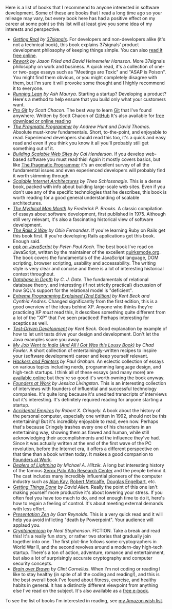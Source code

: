 Here is a list of books that I recommend to anyone interested in software
development. Some of these are books that I read a long time ago so your
mileage may vary, but every book here has had a positive effect on my career at
some point so this list will at least give you some idea of my interests and
perspective.

  * _[Getting Real](http://www.amazon.com/gp/product/0578012812/ref=as_li_ss_tl?ie=UTF8&tag=pauldowmancom-20&linkCode=as2&camp=217145&creative=399369&creativeASIN=0578012812) by [37signals](http://37signals.com/)_. For developers and non-developers alike (it's not a technical book), this book explains 37signals' product development philosophy of keeping things simple. You can also [read it free online](http://gettingreal.37signals.com/).
  * _[Rework](http://www.amazon.com/gp/product/0307463745/ref=as_li_ss_tl?ie=UTF8&tag=pauldowmancom-20&linkCode=as2&camp=217145&creative=399369&creativeASIN=0307463745) by Jason Fried and David Heinemeier Hansson_. More 37signals philosophy on work and business. A quick read, it's a collection of one- or two-page essays such as "Meetings are Toxic" and "ASAP is Poison". You might find them obvious, or you might completely disagree with them, but I'm sure it will provoke some thought and I highly recommend it to everyone.
  * _[Running Lean](http://www.runningleanhq.com/) by Ash Maurya_. Starting a startup? Developing a product? Here's a method to help ensure that you build only what your customers want.
  * _[Pro Git](http://www.amazon.com/gp/product/1430218339/ref=as_li_ss_tl?ie=UTF8&tag=pauldowmancom-20&linkCode=as2&camp=217145&creative=399369&creativeASIN=1430218339) by Scott Chacon_. The best way to learn [Git](http://git-scm.com/) that I've found anywhere. Written by Scott Chacon of [GitHub](http://github.com/) It's also available for [free download or online reading](http://progit.org/book/)
  * _[The Pragmatic Programmer](http://www.amazon.com/gp/product/020161622X/ref=as_li_ss_tl?ie=UTF8&tag=pauldowmancom-20&linkCode=as2&camp=217145&creative=399369&creativeASIN=020161622X) by Andrew Hunt and David Thomas._ Absolute must-know fundamentals. Short, to-the-point, and enjoyable to read. Experienced developers should read this too, it's a quick and easy read and even if you think you know it all you'll probably still get something out of it.
  * _[Building Scalable Web Sites](http://pauldowman.com/2006/11/12/building-scalable-web-sites-book/) by Cal Henderson._ If you develop web-based software you must read this! Again it mostly covers basics, but like [The Pragmatic Programmer](http://www.amazon.com/gp/product/020161622X/ref=as_li_ss_tl?ie=UTF8&tag=pauldowmancom-20&linkCode=as2&camp=217145&creative=399369&creativeASIN=020161622X) it's an excellent survey of all the fundamental issues and even experienced developers will probably find it worth skimming through.
  * _[Scalable Internet Architectures](http://www.amazon.com/gp/product/067232699X/ref=as_li_ss_tl?ie=UTF8&tag=pauldowmancom-20&linkCode=as2&camp=217145&creative=399369&creativeASIN=067232699X) by Theo Schlossnagle_. This is a dense book, packed with info about building large-scale web sites. Even if you don't use any of the specific technologies that he describes, this book is worth reading for a good general understanding of scalable architectures.
  * _[The Mythical Man Month](http://www.amazon.com/gp/product/0201835959/ref=as_li_ss_tl?ie=UTF8&tag=pauldowmancom-20&linkCode=as2&camp=217145&creative=399369&creativeASIN=0201835959) by Frederick P. Brooks._ A classic compilation of essays about software development, first published in 1975. Although still very relevant, it's also a fascinating historical view of software development.
  * _[The Rails 3 Way](http://www.amazon.com/gp/product/0321601661/ref=as_li_ss_tl?ie=UTF8&tag=pauldowmancom-20&linkCode=as2&camp=217145&creative=399369&creativeASIN=0321601661) by Obie Fernandez_. If you're learning Ruby on Rails get this book first. If you're developing Rails applications get this book. Enough said.
  * _[ppk on JavaScript](http://www.amazon.com/gp/product/0321423305/ref=as_li_ss_tl?ie=UTF8&tag=pauldowmancom-20&linkCode=as2&camp=217145&creative=399369&creativeASIN=0321423305) by Peter-Paul Koch_. The best book I've read on JavaScript, written by the maintainer of the excellent [quirksmode.org](http://www.quirksmode.org/). The book covers the fundamentals of the JavaScript language, DOM scripting, browser scripting, usability and accessability. The writing style is very clear and concise and there is a lot of interesting historical context throughout.
  * _[Database in Depth](http://www.amazon.com/gp/product/0596100124/ref=as_li_ss_tl?ie=UTF8&tag=pauldowmancom-20&linkCode=as2&camp=217145&creative=399369&creativeASIN=0596100124) by C. J. Date._ The fundamentals of relational database theory, and interesting (if not strictly practical) discussion of how SQL's support for the relational model is "deficient".
  * _[Extreme Programming Explained (2nd Edition)](http://www.amazon.com/gp/product/0321278658/ref=as_li_ss_tl?ie=UTF8&tag=pauldowmancom-20&linkCode=as2&camp=217145&creative=399369&creativeASIN=0321278658) by Kent Beck and Cynthia Andres._ Changed significantly from the first edition, this is a good overview of the ideas behind XP. Anyone who thinks they're practicing XP _must_ read this, it describes something quite different from a lot of the "XP" that I've seen practiced! Perhaps interesting for sceptics as well.
  * _[Test-Driven Development](http://www.amazon.com/gp/product/0321146530/ref=as_li_ss_tl?ie=UTF8&tag=pauldowmancom-20&linkCode=as2&camp=217145&creative=399369&creativeASIN=0321146530) by Kent Beck._ Good explanation by example of how to let unit tests drive your design and development. Don't let the Java examples scare you away.
  * _[My Job Went to India (And All I Got Was this Lousy Book)](http://www.amazon.com/gp/product/0976694018/ref=as_li_ss_tl?ie=UTF8&tag=pauldowmancom-20&linkCode=as2&camp=217145&creative=399369&creativeASIN=0976694018) by Chad Fowler._ A short collection of entertainingly-written recipes to inspire your (software development) career and keep yourself relevant.
  * _[Hackers and Painters](http://www.amazon.com/gp/product/1449389554/ref=as_li_ss_tl?ie=UTF8&tag=pauldowmancom-20&linkCode=as2&camp=217145&creative=399369&creativeASIN=1449389554) by Paul Graham._ An eclectic collection of essays on various topics including nerds, programming language design, and high-tech startups. I think all of these essays (and many more) are [available online](http://paulgraham.com/articles.html) but they're so good it's worth owning the book anyway.
  * _[Founders at Work](http://www.amazon.com/gp/product/1430210788/ref=as_li_ss_tl?ie=UTF8&tag=pauldowmancom-20&linkCode=as2&camp=217145&creative=399369&creativeASIN=1430210788) by Jessica Livingston._ This is an interesting collection of interviews with founders of influential and successful technology companies. It's quite long because it's unedited transcripts of interviews but it's interesting. It's definitely required reading for anyone starting a startup.
  * _[Accidental Empires](http://www.amazon.com/gp/product/0887308554/ref=as_li_ss_tl?ie=UTF8&tag=pauldowmancom-20&linkCode=as2&camp=217145&creative=399369&creativeASIN=0887308554) by Robert X. Cringely._ A book about the history of the personal computer, especially one written in 1992, should not be this entertaining! But it's incredibly enjoyable to read, even now. Perhaps that's because Cringely trashes every one of his characters in an entertaining way, showing them as flawed and human, while still acknowledging their accomplishments and the influence they've had. Since it was actually written at the end of the first wave of the PC revolution, before the Internet era, it offers a different perspective on that time than a book written today. It makes a good companion to [Founders at Work](http://www.amazon.com/gp/product/1430210788/ref=as_li_ss_tl?ie=UTF8&tag=pauldowmancom-20&linkCode=as2&camp=217145&creative=399369&creativeASIN=1430210788).
  * _[Dealers of Lightning](http://www.amazon.com/gp/product/0887309895/ref=as_li_ss_tl?ie=UTF8&tag=pauldowmancom-20&linkCode=as2&camp=217145&creative=399369&creativeASIN=0887309895) by Michael A. Hiltzik._ A long but interesting history of the famous [Xerox Palo Alto Research Center](http://en.wikipedia.org/wiki/Xerox_PARC) and the people behind it. The cast includes many incredibly influential pioneers of the computer industry such as [Alan Kay](http://en.wikipedia.org/wiki/Alan_Kay), [Robert Metcalfe](http://en.wikipedia.org/wiki/Robert_Metcalfe), [Douglas Engelbart](http://en.wikipedia.org/wiki/Douglas_Engelbart), etc.
  * _[Getting Things Done](http://www.amazon.com/gp/product/0142000280/ref=as_li_ss_tl?ie=UTF8&tag=pauldowmancom-20&linkCode=as2&camp=217145&creative=399369&creativeASIN=0142000280) by David Allen._ Really the point of this one isn't making yourself more productive it's about lowering your stress. If you often feel you have too much to do, and not enough time to do it, here's how to regain a feeling of control. It's about meeting external demands with less effort.
  * _[Presentation Zen](http://www.amazon.com/gp/product/0321525655/ref=as_li_ss_tl?ie=UTF8&tag=pauldowmancom-20&linkCode=as2&camp=217145&creative=399369&creativeASIN=0321525655) by Garr Reynolds_. This is a very quick read and it will help you avoid inflicting "death by Powerpoint". Your audience will applaud you.
  * _[Cryptonomicon](http://www.amazon.com/gp/product/0060512806/ref=as_li_ss_tl?ie=UTF8&tag=pauldowmancom-20&linkCode=as2&camp=217145&creative=399369&creativeASIN=0060512806) by Neal Stephenson._ FICTION. Take a break and read this! It's a really fun story, or rather two stories that gradually join together into one. The first plot-line follows some cryptographers in World War II, and the second revolves around a modern-day high-tech startup. There's a ton of action, adventure, romance and entertainment, but also a lot of surprisingly accurate cryptography and computer security concepts.
  * _[Brain over Brawn](http://www.amazon.com/gp/product/0984258302/ref=as_li_ss_tl?ie=UTF8&tag=pauldowmancom-20&linkCode=as2&camp=217145&creative=399369&creativeASIN=0984258302) by Clint Cornelius_. When I'm not coding or reading I like to stay healthy (in spite of all the coding and reading!), and this is the best overall book I've found about fitness, exercise, and healthy habits in general. It has a distinctly different viewpoint from anything else I've read on the subject. It's also available as a [free e-book](http://brainoverbrawn.com/).

To see the list of books I'm interested in reading, see [my Amazon wish list](https://www.amazon.ca/registry/wishlist/ETRDGOG0YNNK?reveal=unpurchased&filter=all&sort=priority).

